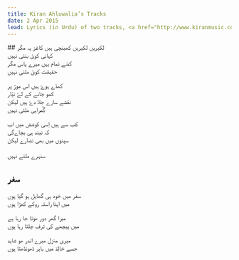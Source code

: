 ```yaml
---
title: Kiran Ahluwalia’s Tracks
date: 2 Apr 2015
lead: Lyrics (in Urdu) of two tracks, <a href="http://www.kiranmusic.com/music-2/aam-zameen-common-ground/lakeerai"><em>Lakeerai</em><a> and <a href="http://www.kiranmusic.com/music-2/aam-zameen-common-ground/safar"><em>Saffar</em></a> from singer Kiran Ahluwalia’s album <a href="http://www.kiranmusic.com/music-2/aam-zameen-common-ground"><em>Aam Zameen.</em></a>
---
```


<div lang="ur">	
## لکیریں
لکیریں کھینچی ہیں کاغز پہ مگر
<br/>
کہانی کویٔ بنتی نہیں
<br/>
کصّے تمام یہں میرے پاس مگر
<br/>
حقیقت کویٔ ملتی نہیں


کھڈے ہوۓ ہیں اس موڑ پر
<br/>
کھو جانے کے لۓ تیّار
<br/>
نقشے سارے جلا دۓ ہیں لیکن
<br/>
گُمراہی  ملتی نہیں


کب سے ہیں اِسی کوشش میں اب
<br/>
کہ نیند ہی بچاےگی
<br/>
سپنوں میں بھی نضارے لیکن
<br/>	
سنہرے ملتے نہیں

## سفر
سفر میں خود ہی گھایل ہو گیا ہوں
<br/>
میں اپنا راستہ روکے کھڑا ہوں

میرا گھر دور ھوتا جا رہا ہے
<br/>
میں پیچھے کی ترف چلتا رہا ہوں

میری منزل میرے اندر ھو شاید
<br/>
جسے خالِدؔ میں باہر ڈھونڈھتا ہوں
</div>